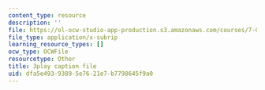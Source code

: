 ```yaml
---
content_type: resource
description: ''
file: https://ol-ocw-studio-app-production.s3.amazonaws.com/courses/7-01sc-fundamentals-of-biology-fall-2011/dfa5e49393895e7621e7b7798645f9a0_ojrj-UVh9N4.srt
file_type: application/x-subrip
learning_resource_types: []
ocw_type: OCWFile
resourcetype: Other
title: 3play caption file
uid: dfa5e493-9389-5e76-21e7-b7798645f9a0
---
```


